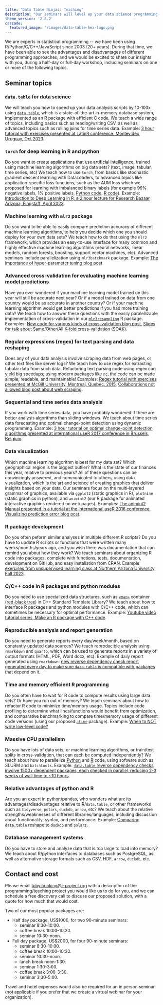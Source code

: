 ```yaml
---
title: "Data Table Ninjas: Teaching"
description: "Our seminars will level up your data science programming skills"
theme_version: '2.8.2'
cascade:
  featured_image: '/images/data-table-hex-logo.png'
---
```


We are experts in statistical programming -- we have been using
R/Python/C/C++/JavaScript since 2003 (20+ years). During that time, we
have been able to see the advantages and disadvantages of different
programming approaches, and we would be excited to share our insights
with you, during a half-day or full-day workshop, including seminars
on one or more of the following topics.

## Seminar topics

### `data.table` for data science

We will teach you how to speed up your data analysis scripts by
10-100x using [`data.table`](https://r-datatable.com/), which is a
state-of-the-art in-memory database system, implemented as an R
package with efficient C code. We teach a wide range of topics,
including basics such as reading/writing CSV, as well as advanced
topics such as rolling joins for time series data. Example: [3 hour
tutorial with exercises presented at LatinR conference, Montevideo,
Uruguay, Oct
2023](https://github.com/tdhock/2023-10-LatinR-data.table?tab=readme-ov-file#english).

### `torch` for deep learning in R and python

Do you want to create applications that use artificial intelligence,
trained using machine learning algorithms on big data sets? (text,
image, tabular, time series, etc) We teach how to use
`torch`, from basics like stochastic gradient descent learning with
DataLoaders, to advanced topics like application-specific loss
functions, such as the AUM loss which we proposed for learning with
imbalanced binary labels (for example 99% negative labels, 1% positive
labels, [Python
code](https://tdhock.github.io/blog/2024/torch-roc-aum/), [R
code](https://tdhock.github.io/blog/2024/auto-grad-overhead/)).
Example: [Introduction to Deep Learning in R, a 2 hour lecture for
Research Bazaar Arizona, Flagstaff, April
2023](https://github.com/tdhock/2023-res-baz-az?tab=readme-ov-file#19-april-2023-workshop).

### Machine learning with `mlr3` package

Do you want to be able to easily compare prediction accuracy of
different machine learning algorithms, to help you decide which one
you should deploy for your own data sets? We teach how to do
that using the `mlr3` framework, which provides an easy-to-use
interface for many common and highly effective machine learning
algorithms (neural networks, linear models, random forests, boosting,
support vector machines, etc). Advanced seminars include
parallelization using `mlr3batchmark` package. Example: [The
importance of hyper-parameter tuning blog
post](https://tdhock.github.io/blog/2024/hyper-parameter-tuning/).

### Advanced cross-validation for evaluating machine learning model predictions

Have you ever wondered if your machine learning model trained on this
year will still be accurate next year? Or if a model trained on data
from one country would be as accurate in another country? Or if your
machine learning algorithm would get better predictions if you had
more training data? We teach how to answer these questions with the
easily paralellizable implementation of cross-validation in our
[`mlr3resampling`](https://github.com/tdhock/mlr3resampling?tab=readme-ov-file#installation)
R package.  Examples: [New code for various kinds of cross-validation
blog post](https://tdhock.github.io/blog/2024/cv-all-same-new/),
[Slides for talk about Same/Other/All K-fold cross-validation
(SOAK)](https://github.com/tdhock/two-new-algos-sci-ml?tab=readme-ov-file#title-abstract-slides).

### Regular expressions (regex) for text parsing and data reshaping

Does any of your data analysis involve scraping data from web pages,
or other text files like server logs? We teach how to use
regex for extracting tabular data from such data. Refactoring text
parsing code using regex can yield big speedups; using modern
packages like [`nc`](https://github.com/tdhock/nc), the code can be
made simple, readable, and maintainable! Examples: [Regex tutorial with exercises
presented at McGill University, Montreal, Quebec,
2015](https://github.com/tdhock/regex-tutorial?tab=readme-ov-file#tutorial-on-named-capture-regular-expressions-in-r-and-python), [Collaborations not allowed blog post about web scraping](https://tdhock.github.io/blog/2024/collaborations-not-allowed/).

### Sequential and time series data analysis

If you work with time series data, you have probably wondered if there
are better analysis algorithms than sliding windows. We teach about
time series data forecasting and optimal change-point detection using
dynamic programming. Example: [3 hour tutorial on optimal change-point
detection algorithms presented at international useR 2017 conference
in Brussels, Belgium](https://github.com/tdhock/change-tutorial).

### Data visualization

Which machine learning algorithm is best for my data set? Which
geographical region is the biggest outlier? What is the state of our
finances this year, relative to previous years? All of these questions
can be convincingly answered, and communicated to others, using data
visualization, which is the art and science of creating graphics that
deliver insights based on your data. Our seminars focus on the
multi-layered grammar of graphics, available via `ggplot2` (static
graphics in R), `plotnine` (static graphics in python), and `animint2`
(our R package for animated interactive graphics rendered on web
pages).  Examples: [The animint2 Manual presented in a tutorial at the
international useR 2016
conference](https://rcdata.nau.edu/genomic-ml/animint2-manual/Ch02-ggplot2.html),
[Visualizing prediction error blog
post](https://tdhock.github.io/blog/2024/viz-pred-err/).

### R package development

Do you often peform similar analyses in multiple different R scripts?
Do you have to update R scripts or functions that were written many
weeks/months/years ago, and you wish there was documentation that can
remind you about how they work? We teach seminars about organizing R
code into packages, complete with functions, tests, documentation,
development on GitHub, and easy installation from CRAN. Example:
[exercises from unsupervised learning class at Northern Arizona
University, Fall
2023](https://github.com/tdhock/2023-08-unsupervised-learning/blob/main/homeworks/Rpkg.org).

### C/C++ code in R packages and python modules

Do you need to use specialized data structures, such as
[`<map>`](https://en.cppreference.com/w/cpp/container/map) container
([red-black
tree](https://en.wikipedia.org/wiki/Red%E2%80%93black_tree)) in C++
Standard Template Library? We teach about how to interface R packages
and python modules with C/C++ code, which can sometimes be necessary
for optimal performance. Example: [Youtube video tutorial series, Make
an R package with C++
code](https://www.youtube.com/playlist?list=PLwc48KSH3D1OkObQ22NHbFwEzof2CguJJ).

### Reproducible analysis and report generation

Do you need to generate reports every day/week/month, based on
constantly updated data sources? We teach reproducible analysis using
`rmarkdown` and `quarto`, which can be used to generate reports in a
variety of output formats (HTML, PDF, Word docx, etc). Example of
daily report generated using `rmarkdown`: [new reverse dependency check
report generated every day to make sure `data.table` is compatible with
packages that depend on
it](https://github.com/Rdatatable/data.table/wiki/Revdep-checks).

### Time and memory efficient R programming

Do you often have to wait for R code to compute results using large
data sets? Or have you run out of memory? We teach seminars about how
to refactor R code to minimize time/memory usage. Topics include code
profiling to determine what lines/functions would benefit from
optimization, and comparative benchmarking to compare time/memory
usage of different code versions (using our proposed
[`atime`](https://github.com/tdhock/atime) package). Example: [When to
NOT write low-level
code?](https://github.com/tdhock/when-c?tab=readme-ov-file#when-to-not-write-low-level-code)

### Massive CPU parallelism

Do you have lots of data sets, or machine learning
algorithms, or train/test splits in cross-validation, that can each be
computed independently? We teach about how to parallelize
[Python](https://tdhock.github.io/blog/2022/cross-validation-cluster/)
and [R](https://tdhock.github.io/blog/2020/monsoon-batchtools/) code,
using software such as SLURM and `batchtools`. Example: [`data.table`
reverse dependency checks involve 1500+ dependent packages, each
checked in parallel, reducing 2-3 weeks of wall time to ~10
hours](https://github.com/Rdatatable/data.table/wiki/Revdep-checks).

### Relative advantages of python and R

Are you an expert in python/pandas, who wonders what are its
advantages/disadvantages relative to R/`data.table`, or other
frameworks such as `tidyverse`, `polars`, `duckdb`, `arrow`, etc? We
teach about the relative strengths/weaknesses of different
libraries/languages, including discussion about functionality, syntax,
and performance.  Example: [Comparing `data.table` reshape to `duckdb`
and
`polars`](https://rdatatable-community.github.io/The-Raft/posts/2024-10-17-duckdb_polars_reshape-toby_hocking/).

### Database management systems

Do you have to store and analyze data that is too large to load into
memory? We teach about R/python interfaces to databases such as
PostgreSQL, as well as alternative storage formats such as CSV, HDF,
`arrow`, `duckdb`, etc.

## Contact and cost

Please email toby.hocking@r-project.org with a description of the programming/teaching project you would like us to do for you, and we can schedule a free discovery call to discuss our proposed solution, with a quote for how much that would cost. 

Two of our most popular packages are:

* Half day package, US$1000, for two 90-minute seminars:
  * seminar 8:30-10:00.
  * coffee break 10:00-10:30.
  * seminar 10:30-noon.
* Full day package, US$2000, for four 90-minute seminars:
  * seminar 8:30-10:00.
  * coffee break 10:00-10:30.
  * seminar 10:30-noon.
  * lunch break noon-1:30.
  * seminar 1:30-3:00.
  * coffee break 3:00-3:30.
  * seminar 3:30-5:00.

Travel and hotel expenses would also be required for an in person
seminar (not applicable if you prefer that we create a virtual webinar
for your organization).

